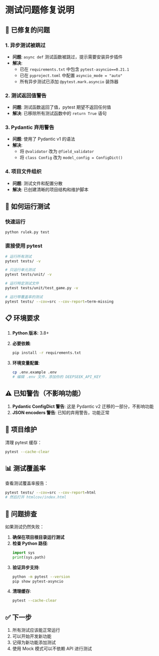 # 测试问题修复说明

## 🔧 已修复的问题

### 1. **异步测试被跳过**
- **问题**: `async def` 测试函数被跳过，提示需要安装异步插件
- **解决**: 
  - 已在 `requirements.txt` 中包含 `pytest-asyncio==0.21.1`
  - 已在 `pyproject.toml` 中配置 `asyncio_mode = "auto"`
  - 所有异步测试已添加 `@pytest.mark.asyncio` 装饰器

### 2. **测试返回值警告**
- **问题**: 测试函数返回了值，pytest 期望不返回任何值
- **解决**: 已移除所有测试函数中的 `return True` 语句

### 3. **Pydantic 弃用警告**
- **问题**: 使用了 Pydantic v1 的语法
- **解决**: 
  - 将 `@validator` 改为 `@field_validator`
  - 将 `class Config` 改为 `model_config = ConfigDict()`

### 4. **项目文件组织**
- **问题**: 测试文件和配置分散
- **解决**: 已创建清晰的项目结构和维护脚本

## 🚀 如何运行测试

### 快速运行
```bash
python rulek.py test
```

### 直接使用 pytest
```bash
# 运行所有测试
pytest tests/ -v

# 只运行单元测试
pytest tests/unit/ -v

# 运行特定测试文件
pytest tests/unit/test_game.py -v

# 运行带覆盖率的测试
pytest tests/ --cov=src --cov-report=term-missing
```

## 📋 环境要求

1. **Python 版本**: 3.8+
2. **必要依赖**:
   ```bash
   pip install -r requirements.txt
   ```

3. **环境变量配置**:
   ```bash
   cp .env.example .env
   # 编辑 .env 文件，添加你的 DEEPSEEK_API_KEY
   ```

## ⚠️ 已知警告（不影响功能）

1. **Pydantic ConfigDict 警告**: 这是 Pydantic v2 迁移的一部分，不影响功能
2. **JSON encoders 警告**: 已知的弃用警告，功能正常

## 🧹 项目维护

清理 pytest 缓存：
```bash
pytest --cache-clear
```

## 📊 测试覆盖率

查看测试覆盖率报告：
```bash
pytest tests/ --cov=src --cov-report=html
# 然后打开 htmlcov/index.html
```

## 🐛 问题排查

如果测试仍然失败：

1. **确保在项目根目录运行测试**
2. **检查 Python 路径**:
   ```python
   import sys
   print(sys.path)
   ```
3. **验证异步支持**:
   ```bash
   python -m pytest --version
   pip show pytest-asyncio
   ```
4. **清理缓存**:
   ```bash
   pytest --cache-clear
   ```

## ✅ 下一步

1. 所有测试应该能正常运行
2. 可以开始开发新功能
3. 记得为新功能添加测试
4. 使用 Mock 模式可以不依赖 API 进行测试
